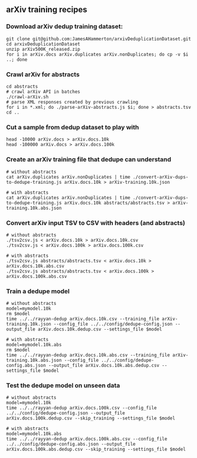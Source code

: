 ## arXiv training recipes

### Download arXiv dedup training dataset:

    git clone git@github.com:JamesAHammerton/arxivDeduplicationDataset.git
    cd arxivDeduplicationDataset
    unzip arXiv500K_released.zip
    for i in arXiv.docs arXiv.duplicates arXiv.nonDuplicates; do cp -v $i ..; done
    
### Crawl arXiv for abstracts

    cd abstracts
    # crawl arXiv API in batches
    ./crawl-arXiv.sh
    # parse XML responses created by previous crawling
    for i in *.xml; do ./parse-arXiv-abstracts.js $i; done > abstracts.tsv
    cd ..
    
### Cut a sample from dedup dataset to play with

    head -10000 arXiv.docs > arXiv.docs.10k
    head -100000 arXiv.docs > arXiv.docs.100k

### Create an arXiv training file that dedupe can understand

    # without abstracts
    cat arXiv.duplicates arXiv.nonDuplicates | time ./convert-arXiv-dups-to-dedupe-training.js arXiv.docs.10k > arXiv-training.10k.json

    # with abstracts
    cat arXiv.duplicates arXiv.nonDuplicates | time ./convert-arXiv-dups-to-dedupe-training.js arXiv.docs.10k abstracts/abstracts.tsv > arXiv-training.10k.abs.json

### Convert arXiv input TSV to CSV with headers (and abstracts)

    # without abstracts
    ./tsv2csv.js < arXiv.docs.10k > arXiv.docs.10k.csv
    ./tsv2csv.js < arXiv.docs.100k > arXiv.docs.100k.csv
    
    # with abstracts
    ./tsv2csv.js abstracts/abstracts.tsv < arXiv.docs.10k > arXiv.docs.10k.abs.csv
    ./tsv2csv.js abstracts/abstracts.tsv < arXiv.docs.100k > arXiv.docs.100k.abs.csv

### Train a dedupe model

    # without abstracts
    model=mymodel.10k
    rm $model
    time ../../rayyan-dedup arXiv.docs.10k.csv --training_file arXiv-training.10k.json --config_file ../../config/dedupe-config.json --output_file arXiv.docs.10k.dedup.csv --settings_file $model
    
    # with abstracts
    model=mymodel.10k.abs
    rm $model
    time ../../rayyan-dedup arXiv.docs.10k.abs.csv --training_file arXiv-training.10k.abs.json --config_file ../../config/dedupe-config.abs.json --output_file arXiv.docs.10k.abs.dedup.csv --settings_file $model

### Test the dedupe model on unseen data

    # without abstracts
    model=mymodel.10k
    time ../../rayyan-dedup arXiv.docs.100k.csv --config_file ../../config/dedupe-config.json --output_file arXiv.docs.100k.dedup.csv --skip_training --settings_file $model
    
    # with abstracts
    model=mymodel.10k.abs
    time ../../rayyan-dedup arXiv.docs.100k.abs.csv --config_file ../../config/dedupe-config.abs.json --output_file arXiv.docs.100k.abs.dedup.csv --skip_training --settings_file $model
